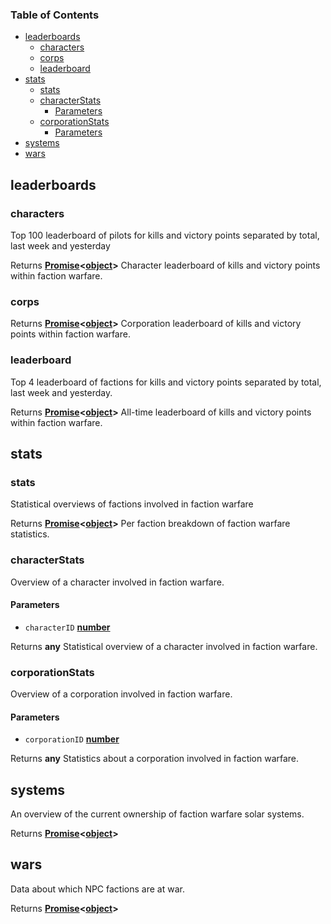 <!-- Generated by documentation.js. Update this documentation by updating the source code. -->

### Table of Contents

-   [leaderboards][1]
    -   [characters][2]
    -   [corps][3]
    -   [leaderboard][4]
-   [stats][5]
    -   [stats][6]
    -   [characterStats][7]
        -   [Parameters][8]
    -   [corporationStats][9]
        -   [Parameters][10]
-   [systems][11]
-   [wars][12]

## leaderboards

### characters

Top 100 leaderboard of pilots for kills and victory points separated by total, last week and yesterday

Returns **[Promise][13]<[object][14]>** Character leaderboard of kills and victory points within faction warfare.

### corps

Returns **[Promise][13]<[object][14]>** Corporation leaderboard of kills and victory points within faction warfare.

### leaderboard

Top 4 leaderboard of factions for kills and victory points separated by total, last week and yesterday.

Returns **[Promise][13]<[object][14]>** All-time leaderboard of kills and victory points within faction warfare.

## stats

### stats

Statistical overviews of factions involved in faction warfare

Returns **[Promise][13]<[object][14]>** Per faction breakdown of faction warfare statistics.

### characterStats

Overview of a character involved in faction warfare.

#### Parameters

-   `characterID` **[number][15]**&#x20;

Returns **any** Statistical overview of a character involved in faction warfare.

### corporationStats

Overview of a corporation involved in faction warfare.

#### Parameters

-   `corporationID` **[number][15]**&#x20;

Returns **any** Statistics about a corporation involved in faction warfare.

## systems

An overview of the current ownership of faction warfare solar systems.

Returns **[Promise][13]<[object][14]>**&#x20;

## wars

Data about which NPC factions are at war.

Returns **[Promise][13]<[object][14]>**&#x20;

[1]: #leaderboards
[2]: #characters
[3]: #corps
[4]: #leaderboard
[5]: #stats
[6]: #stats-1
[7]: #characterstats
[8]: #parameters
[9]: #corporationstats
[10]: #parameters-1
[11]: #systems
[12]: #wars
[13]: https://developer.mozilla.org/docs/Web/JavaScript/Reference/Global_Objects/Promise
[14]: https://developer.mozilla.org/docs/Web/JavaScript/Reference/Global_Objects/Object
[15]: https://developer.mozilla.org/docs/Web/JavaScript/Reference/Global_Objects/Number
